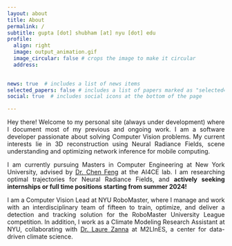 ```yaml
---
layout: about
title: About
permalink: /
subtitle: gupta [dot] shubham [at] nyu [dot] edu 
profile:
  align: right
  image: output_animation.gif
  image_circular: false # crops the image to make it circular
  address: 
  

news: true  # includes a list of news items
selected_papers: false # includes a list of papers marked as "selected={true}"
social: true  # includes social icons at the bottom of the page

---
```

<div style="text-align: justify">
  <p>
    Hey there! Welcome to my personal site (always under development) where I document most of my previous and ongoing work. I am a software developer passionate about solving Computer Vision problems. My current interests lie in 3D reconstruction using Neural Radiance Fields, scene understanding and optimizing network inference for mobile computing. 
  </p>

  <p>
    I am currently pursuing Masters in Computer Engineering at New York University, advised by <a href='https://engineering.nyu.edu/faculty/chen-feng'>Dr. Chen Feng</a> at the AI4CE lab. I am researching optimal trajectories for Neural Radiance Fields, and <b>actively seeking internships or full time positions starting from summer 2024!</b>
  </p>

  <p>
    I am a Computer Vision Lead at NYU RoboMaster, where I manage and work with an interdisciplinary team of fifteen to train, optimize, and deliver a detection and tracking solution for the RoboMaster University League competition. In addition, I work as a Climate Modeling Research Assistant at NYU, collaborating with <a href='https://zanna-researchteam.github.io'>Dr. Laure Zanna</a> at M2LInES, a center for data-driven climate science.
  </p>
</div>


<!-- Write your biography here. Tell the world about yourself. Link to your favorite [subreddit](http://reddit.com). You can put a picture in, too. The code is already in, just name your picture `prof_pic.jpg` and put it in the `img/` folder.

Put your address / P.O. box / other info right below your picture. You can also disable any these elements by editing `profile` property of the YAML header of your `_pages/about.md`. Edit `_bibliography/papers.bib` and Jekyll will render your [publications page](/al-folio/publications/) automatically.

Link to your social media connections, too. This theme is set up to use [Font Awesome icons](http://fortawesome.github.io/Font-Awesome/) and [Academicons](https://jpswalsh.github.io/academicons/), like the ones below. Add your Facebook, Twitter, LinkedIn, Google Scholar, or just disable all of them. -->
